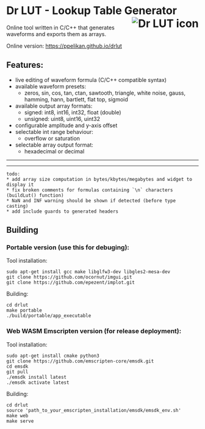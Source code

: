 # Dr LUT - Lookup Table Generator [<img alt="Dr LUT icon" src="favicon.ico" align="right"/>](https://ppelikan.github.io/drlut)

Online tool written in C/C++ that generates waveforms and exports them as arrays.

Online version:
https://ppelikan.github.io/drlut


## Features:
* live editing of waveform formula (C/C++ compatible syntax)
* available waveform presets:
  * zeros, sin, cos, tan, ctan, sawtooth, triangle, white noise, gauss, hamming, hann, bartlett, flat top, sigmoid
* available output array formats:
  * signed: int8, int16, int32, float (double)
  * unsigned: uint8, uint16, uint32
* configurable amplitude and y-axis offset
* selectable int range behaviour:
  * overflow or saturation
* selectable array output format:
  * hexadecimal or decimal


---
---


```
todo:
* add array size computation in bytes/kbytes/megabytes and widget to display it
* fix broken comments for formulas containing `\n` characters (buildLut() function)
* NaN and INF warning should be shown if detected (before type casting)
* add include guards to generated headers
```

## Building

### Portable version (use this for debuging):

Tool installation:
```
sudo apt-get install gcc make libglfw3-dev libgles2-mesa-dev
git clone https://github.com/ocornut/imgui.git
git clone https://github.com/epezent/implot.git
```

Building:
```
cd drlut
make portable
./build/portable/app_executable
```

### Web WASM Emscripten version (for release deployment):

Tool installation:
```
sudo apt-get install cmake python3
git clone https://github.com/emscripten-core/emsdk.git
cd emsdk
git pull
./emsdk install latest
./emsdk activate latest
```

Building:
```
cd drlut
source 'path_to_your_emscripten_installation/emsdk/emsdk_env.sh'
make web
make serve
```
